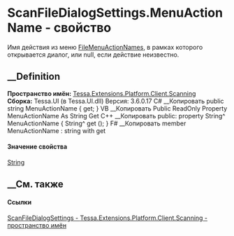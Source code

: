 # ScanFileDialogSettings.MenuActionName - свойство
Имя действия из меню
[FileMenuActionNames](T_Tessa_UI_Files_FileMenuActionNames.htm), в рамках
которого открывается диалог, или null, если действие неизвестно.
## __Definition
 **Пространство имён:**
[Tessa.Extensions.Platform.Client.Scanning](N_Tessa_Extensions_Platform_Client_Scanning.htm)  
 **Сборка:** Tessa.UI (в Tessa.UI.dll) Версия: 3.6.0.17
C# __Копировать
     public string MenuActionName { get; }
VB __Копировать
     Public ReadOnly Property MenuActionName As String
    	Get
C++ __Копировать
     public:
    property String^ MenuActionName {
    	String^ get ();
    }
F# __Копировать
     member MenuActionName : string with get
#### Значение свойства
[String](https://learn.microsoft.com/dotnet/api/system.string)
##  __См. также
#### Ссылки
[ScanFileDialogSettings -
](T_Tessa_Extensions_Platform_Client_Scanning_ScanFileDialogSettings.htm)
[Tessa.Extensions.Platform.Client.Scanning - пространство
имён](N_Tessa_Extensions_Platform_Client_Scanning.htm)
